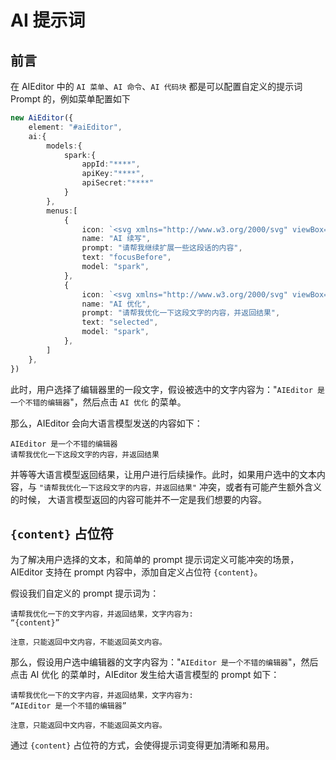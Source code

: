 # AI 提示词

## 前言
在 AIEditor 中的 `AI 菜单`、`AI 命令`、`AI 代码块` 都是可以配置自定义的提示词 Prompt 的，例如菜单配置如下

```ts
new AiEditor({
    element: "#aiEditor",
    ai:{
        models:{
            spark:{
                appId:"****",
                apiKey:"****",
                apiSecret:"****"
            }
        },
        menus:[
            {
                icon: `<svg xmlns="http://www.w3.org/2000/svg" viewBox="0 0 24 24"><path fill="none" d="M0 0h24v24H0z"></path><path d="M4 18.9997H20V13.9997H22V19.9997C22 20.552 21.5523 20.9997 21 20.9997H3C2.44772 20.9997 2 20.552 2 19.9997V13.9997H4V18.9997ZM16.1716 6.9997L12.2218 3.04996L13.636 1.63574L20 7.9997L13.636 14.3637L12.2218 12.9495L16.1716 8.9997H5V6.9997H16.1716Z"></path></svg>`,
                name: "AI 续写",
                prompt: "请帮我继续扩展一些这段话的内容",
                text: "focusBefore",
                model: "spark",
            },
            {
                icon: `<svg xmlns="http://www.w3.org/2000/svg" viewBox="0 0 24 24"><path fill="none" d="M0 0h24v24H0z"></path><path d="M15 5.25C16.7949 5.25 18.25 3.79493 18.25 2H19.75C19.75 3.79493 21.2051 5.25 23 5.25V6.75C21.2051 6.75 19.75 8.20507 19.75 10H18.25C18.25 8.20507 16.7949 6.75 15 6.75V5.25ZM4 7C4 5.89543 4.89543 5 6 5H13V3H6C3.79086 3 2 4.79086 2 7V17C2 19.2091 3.79086 21 6 21H18C20.2091 21 22 19.2091 22 17V12H20V17C20 18.1046 19.1046 19 18 19H6C4.89543 19 4 18.1046 4 17V7Z"></path></svg>`,
                name: "AI 优化",
                prompt: "请帮我优化一下这段文字的内容，并返回结果",
                text: "selected",
                model: "spark",
            },
        ]
    },
})
```

此时，用户选择了编辑器里的一段文字，假设被选中的文字内容为："`AIEditor 是一个不错的编辑器`"，然后点击 `AI 优化` 的菜单。

那么，AIEditor 会向大语言模型发送的内容如下：

```
AIEditor 是一个不错的编辑器
请帮我优化一下这段文字的内容，并返回结果
```
并等等大语言模型返回结果，让用户进行后续操作。此时，如果用户选中的文本内容，与 `"请帮我优化一下这段文字的内容，并返回结果"` 冲突，或者有可能产生额外含义的时候，
大语言模型返回的内容可能并不一定是我们想要的内容。

## `{content}` 占位符

为了解决用户选择的文本，和简单的 prompt 提示词定义可能冲突的场景，AIEditor 支持在 prompt 内容中，添加自定义占位符 `{content}`。

假设我们自定义的 prompt 提示词为：
```
请帮我优化一下的文字内容，并返回结果，文字内容为:
“{content}”

注意，只能返回中文内容，不能返回英文内容。
```
那么，假设用户选中编辑器的文字内容为："`AIEditor 是一个不错的编辑器`"，然后点击 AI 优化 的菜单时，AIEditor 发生给大语言模型的 prompt 如下：

```
请帮我优化一下的文字内容，并返回结果，文字内容为:
“AIEditor 是一个不错的编辑器”

注意，只能返回中文内容，不能返回英文内容。
```

通过 `{content}` 占位符的方式，会使得提示词变得更加清晰和易用。